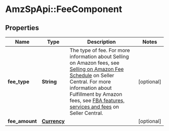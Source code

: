 # AmzSpApi::FeeComponent

## Properties
Name | Type | Description | Notes
------------ | ------------- | ------------- | -------------
**fee_type** | **String** | The type of fee. For more information about Selling on Amazon fees, see [Selling on Amazon Fee Schedule](https://sellercentral.amazon.com/gp/help/200336920) on Seller Central. For more information about Fulfillment by Amazon fees, see [FBA features, services and fees](https://sellercentral.amazon.com/gp/help/201074400) on Seller Central. | [optional] 
**fee_amount** | [**Currency**](Currency.md) |  | [optional] 

